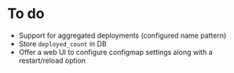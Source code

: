 # To do

- Support for aggregated deployments (configured name pattern)
- Store `deployed_count` in DB
- Offer a web UI to configure configmap settings along with a restart/reload option
